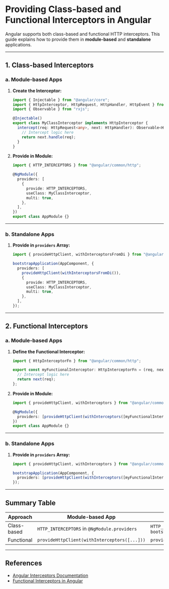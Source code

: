 # Providing Class-based and Functional Interceptors in Angular

Angular supports both class-based and functional HTTP interceptors. This guide explains how to provide them in **module-based** and **standalone** applications.

---

## 1. Class-based Interceptors

### a. Module-based Apps

1. **Create the Interceptor:**

   ```typescript
   import { Injectable } from "@angular/core";
   import { HttpInterceptor, HttpRequest, HttpHandler, HttpEvent } from "@angular/common/http";
   import { Observable } from "rxjs";

   @Injectable()
   export class MyClassInterceptor implements HttpInterceptor {
     intercept(req: HttpRequest<any>, next: HttpHandler): Observable<HttpEvent<any>> {
       // Intercept logic here
       return next.handle(req);
     }
   }
   ```

2. **Provide in Module:**

   ```typescript
   import { HTTP_INTERCEPTORS } from "@angular/common/http";

   @NgModule({
     providers: [
       {
         provide: HTTP_INTERCEPTORS,
         useClass: MyClassInterceptor,
         multi: true,
       },
     ],
   })
   export class AppModule {}
   ```

---

### b. Standalone Apps

1. **Provide in `providers` Array:**

   ```typescript
   import { provideHttpClient, withInterceptorsFromDi } from "@angular/common/http";

   bootstrapApplication(AppComponent, {
     providers: [
       provideHttpClient(withInterceptorsFromDi()),
       {
         provide: HTTP_INTERCEPTORS,
         useClass: MyClassInterceptor,
         multi: true,
       },
     ],
   });
   ```

---

## 2. Functional Interceptors

### a. Module-based Apps

1. **Define the Functional Interceptor:**

   ```typescript
   import { HttpInterceptorFn } from "@angular/common/http";

   export const myFunctionalInterceptor: HttpInterceptorFn = (req, next) => {
     // Intercept logic here
     return next(req);
   };
   ```

2. **Provide in Module:**

   ```typescript
   import { provideHttpClient, withInterceptors } from "@angular/common/http";

   @NgModule({
     providers: [provideHttpClient(withInterceptors([myFunctionalInterceptor]))],
   })
   export class AppModule {}
   ```

---

### b. Standalone Apps

1. **Provide in `providers` Array:**

   ```typescript
   import { provideHttpClient, withInterceptors } from "@angular/common/http";

   bootstrapApplication(AppComponent, {
     providers: [provideHttpClient(withInterceptors([myFunctionalInterceptor]))],
   });
   ```

---

## Summary Table

| Approach    | Module-based App                             | Standalone App                                          |
| ----------- | -------------------------------------------- | ------------------------------------------------------- |
| Class-based | `HTTP_INTERCEPTORS` in `@NgModule.providers` | `HTTP_INTERCEPTORS` in `bootstrapApplication.providers` |
| Functional  | `provideHttpClient(withInterceptors([...]))` | `provideHttpClient(withInterceptors([...]))`            |

---

## References

- [Angular Interceptors Documentation](https://angular.dev/guide/http#intercepting-all-requests-or-responses)
- [Functional Interceptors in Angular](https://angular.dev/guide/http#functional-interceptors)
